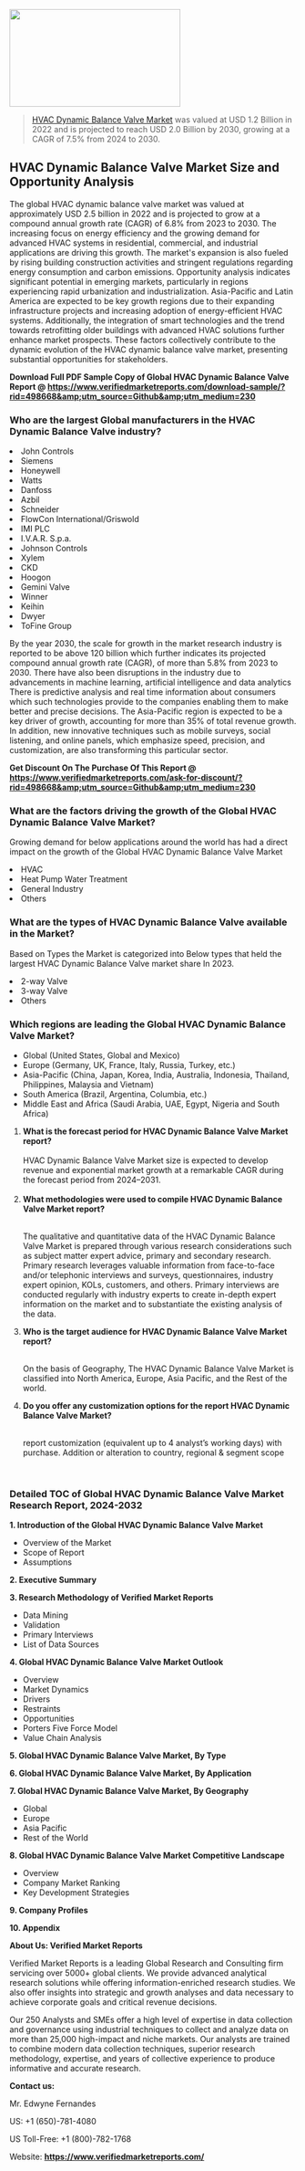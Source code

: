 <img src="https://ffe5etoiles.com/wp-content/uploads/2024/12/MST1-300x171.png" alt="" width="300" height="171" class="alignnone size-medium wp-image-20088" /><blockquote><p><p><a href="https://www.verifiedmarketreports.com/download-sample/?rid=498668&utm_source=Github&utm_medium=230" target="_blank">HVAC Dynamic Balance Valve Market</a> was valued at USD 1.2 Billion in 2022 and is projected to reach USD 2.0 Billion by 2030, growing at a CAGR of 7.5% from 2024 to 2030.</p></blockquote><p><h2>HVAC Dynamic Balance Valve Market Size and Opportunity Analysis</h2>The global HVAC dynamic balance valve market was valued at approximately USD 2.5 billion in 2022 and is projected to grow at a compound annual growth rate (CAGR) of 6.8% from 2023 to 2030. The increasing focus on energy efficiency and the growing demand for advanced HVAC systems in residential, commercial, and industrial applications are driving this growth. The market's expansion is also fueled by rising building construction activities and stringent regulations regarding energy consumption and carbon emissions. Opportunity analysis indicates significant potential in emerging markets, particularly in regions experiencing rapid urbanization and industrialization. Asia-Pacific and Latin America are expected to be key growth regions due to their expanding infrastructure projects and increasing adoption of energy-efficient HVAC systems. Additionally, the integration of smart technologies and the trend towards retrofitting older buildings with advanced HVAC solutions further enhance market prospects. These factors collectively contribute to the dynamic evolution of the HVAC dynamic balance valve market, presenting substantial opportunities for stakeholders.</p><p class=""><strong>Download Full PDF Sample Copy of Global HVAC Dynamic Balance Valve Report @ <a href="https://www.verifiedmarketreports.com/download-sample/?rid=498668&amp;utm_source=Github&amp;utm_medium=230" target="_blank">https://www.verifiedmarketreports.com/download-sample/?rid=498668&amp;utm_source=Github&amp;utm_medium=230</a></strong></p><h3 id="" class="">Who are the largest Global manufacturers in the HVAC Dynamic Balance Valve industry?</h3><p><li>John Controls</li><li> Siemens</li><li> Honeywell</li><li> Watts</li><li> Danfoss</li><li> Azbil</li><li> Schneider</li><li> FlowCon International/Griswold</li><li> IMI PLC</li><li> I.V.A.R. S.p.a.</li><li> Johnson Controls</li><li> Xylem</li><li> CKD</li><li> Hoogon</li><li> Gemini Valve</li><li> Winner</li><li> Keihin</li><li> Dwyer</li><li> ToFine Group</li></p><div class=""><div class="" dir="" data-message-author-role="" data-message-id="" data-message-model-slug=""><div class=""><div class=""><div class=""><div class="" dir="" data-message-author-role="" data-message-id="" data-message-model-slug=""><div class=""><div class=""><p>By the year 2030, the scale for growth in the market research industry is reported to be above 120 billion which further indicates its projected compound annual growth rate (CAGR), of more than 5.8% from 2023 to 2030. There have also been disruptions in the industry due to advancements in machine learning, artificial intelligence and data analytics There is predictive analysis and real time information about consumers which such technologies provide to the companies enabling them to make better and precise decisions. The Asia-Pacific region is expected to be a key driver of growth, accounting for more than 35% of total revenue growth. In addition, new innovative techniques such as mobile surveys, social listening, and online panels, which emphasize speed, precision, and customization, are also transforming this particular sector.</p><p><strong>Get Discount On The Purchase Of This Report @&nbsp; <a href="https://www.verifiedmarketreports.com/ask-for-discount/?rid=498668&amp;utm_source=Github&amp;utm_medium=230" target="_blank">https://www.verifiedmarketreports.com/ask-for-discount/?rid=498668&amp;utm_source=Github&amp;utm_medium=230</a></strong></p></div></div></div></div></div></div></div></div><h3 id="" class="">What are the factors driving the growth of the Global HVAC Dynamic Balance Valve Market?</h3><p id="" class="">Growing demand for below applications around the world has had a direct impact on the growth of the Global HVAC Dynamic Balance Valve Market</p><p id="" class=""><li>HVAC</li><li> Heat Pump Water Treatment</li><li> General Industry</li><li> Others</li></p><h3 id="" class="">What are the types of HVAC Dynamic Balance Valve available in the Market?</h3><p id="" class="">Based on Types the Market is categorized into Below types that held the largest HVAC Dynamic Balance Valve market share In 2023.</p><p id="" class=""><li>2-way Valve</li><li> 3-way Valve</li><li> Others</li></p><h3 id="" class="">Which regions are leading the Global HVAC Dynamic Balance Valve Market?</h3><ul><li>Global (United States, Global and Mexico)</li><li>Europe (Germany, UK, France, Italy, Russia, Turkey, etc.)</li><li>Asia-Pacific (China, Japan, Korea, India, Australia, Indonesia, Thailand, Philippines, Malaysia and Vietnam)</li><li>South America (Brazil, Argentina, Columbia, etc.)</li><li>Middle East and Africa (Saudi Arabia, UAE, Egypt, Nigeria and South Africa)</li></ul><p><ol><li><strong>What is the forecast period for HVAC Dynamic Balance Valve Market report?<br /></strong><br /><span data-sheets-root="1" data-sheets-value="{&quot;1&quot;:2,&quot;2&quot;:&quot;XXXX size is expected to develop revenue and exponential market growth at a remarkable CAGR during the forecast period from 2024&ndash;2030.&quot;}" data-sheets-userformat="{&quot;2&quot;:12674,&quot;4&quot;:{&quot;1&quot;:2,&quot;2&quot;:16776960},&quot;10&quot;:2,&quot;11&quot;:0,&quot;15&quot;:&quot;Arial&quot;,&quot;16&quot;:12}">HVAC Dynamic Balance Valve Market size is expected to develop revenue and exponential market growth at a remarkable CAGR during the forecast period from 2024&ndash;2031.</span><br /><br /></li><li><strong>What methodologies were used to compile HVAC Dynamic Balance Valve Market report?<br /><br /></strong><p>The qualitative and quantitative data of the&nbsp;HVAC Dynamic Balance Valve Market is prepared through various research considerations such as subject matter expert advice, primary and secondary research. Primary research leverages valuable information from face-to-face and/or telephonic interviews and surveys, questionnaires, industry expert opinion, KOLs, customers, and others. Primary interviews are conducted regularly with industry experts to create in-depth expert information on the market and to substantiate the existing analysis of the data.&nbsp;</p></li><li><strong>Who is the target audience for HVAC Dynamic Balance Valve Market report?<br /><br /></strong><p>On the basis of Geography, The&nbsp;HVAC Dynamic Balance Valve Market is classified into North America, Europe, Asia Pacific, and the Rest of the world.</p></li><li><strong>Do you offer any customization options for the report HVAC Dynamic Balance Valve Market?<br /><br /></strong><p>report customization (equivalent up to 4 analyst&rsquo;s working days) with purchase. Addition or alteration to country, regional &amp; segment scope</p><p>&nbsp;</p></li></ol></p><h3 id="" class="">Detailed TOC of Global HVAC Dynamic Balance Valve Market Research Report, 2024-2032</h3><p id="" class=""><strong>1. Introduction of the Global HVAC Dynamic Balance Valve Market</strong></p><ul><li>Overview of the Market</li><li>Scope of Report</li><li>Assumptions</li></ul><p id="" class=""><strong>2. Executive Summary</strong></p><p id="" class=""><strong>3. Research Methodology of&nbsp;Verified Market Reports</strong></p><ul><li>Data Mining</li><li>Validation</li><li>Primary Interviews</li><li>List of Data Sources</li></ul><p id="" class=""><strong>4. Global HVAC Dynamic Balance Valve Market Outlook</strong></p><ul><li>Overview</li><li>Market Dynamics</li><li>Drivers</li><li>Restraints</li><li>Opportunities</li><li>Porters Five Force Model</li><li>Value Chain Analysis</li></ul><p id="" class=""><strong>5. Global HVAC Dynamic Balance Valve Market, By&nbsp;Type</strong></p><p id="" class=""><strong>6. Global HVAC Dynamic Balance Valve Market, By Application</strong></p><p id="" class=""><strong>7. Global HVAC Dynamic Balance Valve Market, By Geography</strong></p><ul><li>Global</li><li>Europe</li><li>Asia Pacific</li><li>Rest of the World</li></ul><p id="" class=""><strong>8. Global HVAC Dynamic Balance Valve Market Competitive Landscape</strong></p><ul><li>Overview</li><li>Company Market Ranking</li><li>Key Development Strategies</li></ul><p id="" class=""><strong>9. Company Profiles</strong></p><p id="" class=""><strong>10. Appendix</strong></p><p id="" class=""><strong>About Us: Verified Market Reports</strong></p><p id="" class="">Verified Market Reports is a leading Global Research and Consulting firm servicing over 5000+ global clients. We provide advanced analytical research solutions while offering information-enriched research studies. We also offer insights into strategic and growth analyses and data necessary to achieve corporate goals and critical revenue decisions.</p><p id="" class="">Our 250 Analysts and SMEs offer a high level of expertise in data collection and governance using industrial techniques to collect and analyze data on more than 25,000 high-impact and niche markets. Our analysts are trained to combine modern data collection techniques, superior research methodology, expertise, and years of collective experience to produce informative and accurate research.</p><p id="" class=""><strong>Contact us:</strong></p><p id="" class="">Mr. Edwyne Fernandes</p><p id="" class="">US: +1 (650)-781-4080</p><p id="" class="">US Toll-Free: +1 (800)-782-1768</p><p id="" class="">Website: <a target="" data-test-app-aware-link=""><strong>https://www.verifiedmarketreports.com/</strong></a></p>
